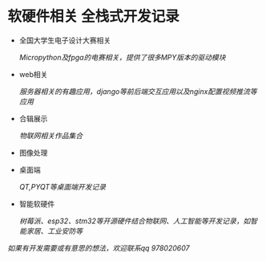 # 软硬件相关 全栈式开发记录



- 全国大学生电子设计大赛相关

  *Micropython及fpga的电赛相关，提供了很多MPY版本的驱动模块*

- web相关

  *服务器相关的有趣应用，django等前后端交互应用以及nginx配置视频推流等应用*

- 合辑展示

  *物联网相关作品集合*

- 图像处理

- 桌面端

  *QT,PYQT等桌面端开发记录*

- 智能软硬件

  *树莓派、esp32、stm32等开源硬件结合物联网、人工智能等开发记录，如智能家居、工业安防等*







*如果有开发需要或有意思的想法，欢迎联系qq 978020607*

























